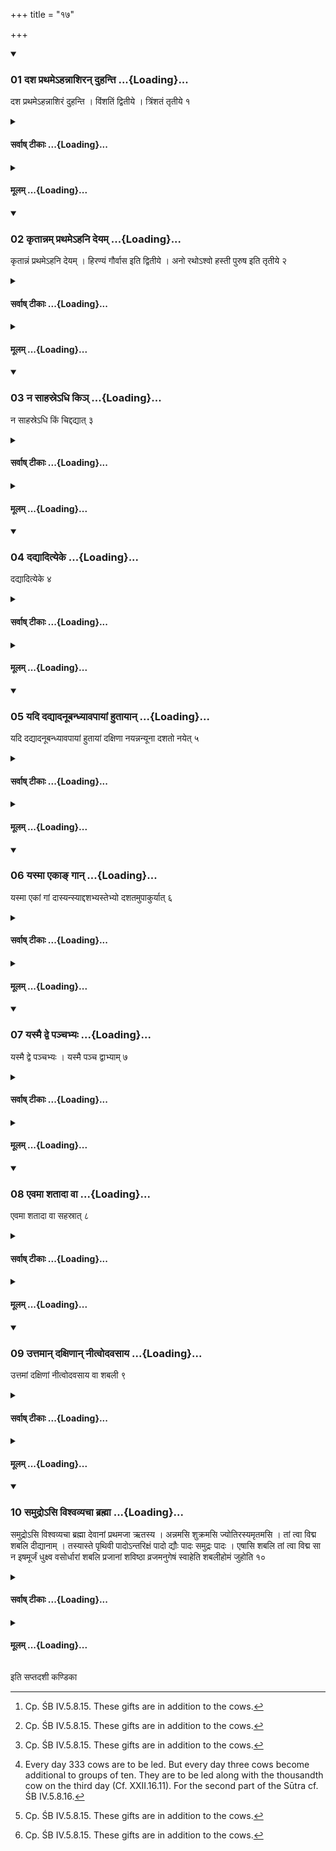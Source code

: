 +++
title = "१७"

+++

<div class="js_include" includetitle="true" newlevelforh1="3" unfilled url="/vedAH_yajuH/taittirIyam/sUtram/ApastambaH/shrautam/vishvAsa-prastutiH/22/17/01_dasha_prathame-hannAshiran_duhanti.md">
<details open><summary><h3>01 दश प्रथमेऽहन्नाशिरन् दुहन्ति ...{Loading}...</h3></summary>

दश प्रथमेऽहन्नाशिरं दुहन्ति । विंशतिं द्वितीये । त्रिंशतं तृतीये १
</details>
</div>
<div class="js_include collapsed" newlevelforh1="4" title="सर्वाष् टीकाः" unfilled url="/vedAH_yajuH/taittirIyam/sUtram/ApastambaH/shrautam/sarvASh_TIkAH/22/17/01_dasha_prathame-hannAshiran_duhanti.md">
<details><summary><h4>सर्वाष् टीकाः ...{Loading}...</h4></summary>
<details><summary>थिते</summary>

1. For the sake of Āśir (milk) they milk ten cows on the first day; twenty on the second; thirty on the third.  
</details>
</details>
</div>
<div class="js_include collapsed" newlevelforh1="4" title="मूलम्" unfilled url="/vedAH_yajuH/taittirIyam/sUtram/ApastambaH/shrautam/mUlam/22/17/01_dasha_prathame-hannAshiran_duhanti.md">
<details><summary><h4>मूलम् ...{Loading}...</h4></summary>

दश प्रथमेऽहन्नाशिरं दुहन्ति । विंशतिं द्वितीये । त्रिंशतं तृतीये १
</details>
</div>
<div class="js_include" includetitle="true" newlevelforh1="3" unfilled url="/vedAH_yajuH/taittirIyam/sUtram/ApastambaH/shrautam/vishvAsa-prastutiH/22/17/02_kRtAnnam_prathame-hani_deyam.md">
<details open><summary><h3>02 कृतान्नम् प्रथमेऽहनि देयम् ...{Loading}...</h3></summary>

कृतान्नं प्रथमेऽहनि देयम् । हिरण्यं गौर्वास इति द्वितीये । अनो रथोऽश्वो हस्ती पुरुष इति तृतीये २
</details>
</div>
<div class="js_include collapsed" newlevelforh1="4" title="सर्वाष् टीकाः" unfilled url="/vedAH_yajuH/taittirIyam/sUtram/ApastambaH/shrautam/sarvASh_TIkAH/22/17/02_kRtAnnam_prathame-hani_deyam.md">
<details><summary><h4>सर्वाष् टीकाः ...{Loading}...</h4></summary>
<details><summary>थिते</summary>

2. On the first day ready food i.e. rice-pap should be given; on the second day gold, a cow, and a garment; a cart, a chariot, a horse, an elephant and a man on the third day.[^1]   

[^1]: Cp. ŚB IV.5.8.15. These gifts are in addition to the cows.  
</details>
</details>
</div>
<div class="js_include collapsed" newlevelforh1="4" title="मूलम्" unfilled url="/vedAH_yajuH/taittirIyam/sUtram/ApastambaH/shrautam/mUlam/22/17/02_kRtAnnam_prathame-hani_deyam.md">
<details><summary><h4>मूलम् ...{Loading}...</h4></summary>

कृतान्नं प्रथमेऽहनि देयम् । हिरण्यं गौर्वास इति द्वितीये । अनो रथोऽश्वो हस्ती पुरुष इति तृतीये २
</details>
</div>
<div class="js_include" includetitle="true" newlevelforh1="3" unfilled url="/vedAH_yajuH/taittirIyam/sUtram/ApastambaH/shrautam/vishvAsa-prastutiH/22/17/03_na_sAhasre-dhi_ki~n.md">
<details open><summary><h3>03 न साहस्रेऽधि किञ् ...{Loading}...</h3></summary>

न साहस्रेऽधि किं चिद्दद्यात् ३
</details>
</div>
<div class="js_include collapsed" newlevelforh1="4" title="सर्वाष् टीकाः" unfilled url="/vedAH_yajuH/taittirIyam/sUtram/ApastambaH/shrautam/sarvASh_TIkAH/22/17/03_na_sAhasre-dhi_ki~n.md">
<details><summary><h4>सर्वाष् टीकाः ...{Loading}...</h4></summary>
<details><summary>थिते</summary>

3. (The sacrificer) should not give anything in addition to one thousand cows.  

</details>
</details>
</div>
<div class="js_include collapsed" newlevelforh1="4" title="मूलम्" unfilled url="/vedAH_yajuH/taittirIyam/sUtram/ApastambaH/shrautam/mUlam/22/17/03_na_sAhasre-dhi_ki~n.md">
<details><summary><h4>मूलम् ...{Loading}...</h4></summary>

न साहस्रेऽधि किं चिद्दद्यात् ३
</details>
</div>
<div class="js_include" includetitle="true" newlevelforh1="3" unfilled url="/vedAH_yajuH/taittirIyam/sUtram/ApastambaH/shrautam/vishvAsa-prastutiH/22/17/04_dadyAdityeke.md">
<details open><summary><h3>04 दद्यादित्येके ...{Loading}...</h3></summary>

दद्यादित्येके ४
</details>
</div>
<div class="js_include collapsed" newlevelforh1="4" title="सर्वाष् टीकाः" unfilled url="/vedAH_yajuH/taittirIyam/sUtram/ApastambaH/shrautam/sarvASh_TIkAH/22/17/04_dadyAdityeke.md">
<details><summary><h4>सर्वाष् टीकाः ...{Loading}...</h4></summary>
<details><summary>थिते</summary>

4. Or according to some, he may give.[^1]  

[^1]: For these two views cf. ŚB IV.5.8.14. 
</details>
</details>
</div>
<div class="js_include collapsed" newlevelforh1="4" title="मूलम्" unfilled url="/vedAH_yajuH/taittirIyam/sUtram/ApastambaH/shrautam/mUlam/22/17/04_dadyAdityeke.md">
<details><summary><h4>मूलम् ...{Loading}...</h4></summary>

दद्यादित्येके ४
</details>
</div>
<div class="js_include" includetitle="true" newlevelforh1="3" unfilled url="/vedAH_yajuH/taittirIyam/sUtram/ApastambaH/shrautam/vishvAsa-prastutiH/22/17/05_yadi_dadyAdanUbandhyAvapAyAM_hutAyAn.md">
<details open><summary><h3>05 यदि दद्यादनूबन्ध्यावपायां हुतायान् ...{Loading}...</h3></summary>

यदि दद्यादनूबन्ध्यावपायां हुतायां दक्षिणा नयन्नन्यूना दशतो नयेत् ५
</details>
</div>
<div class="js_include collapsed" newlevelforh1="4" title="सर्वाष् टीकाः" unfilled url="/vedAH_yajuH/taittirIyam/sUtram/ApastambaH/shrautam/sarvASh_TIkAH/22/17/05_yadi_dadyAdanUbandhyAvapAyAM_hutAyAn.md">
<details><summary><h4>सर्वाष् टीकाः ...{Loading}...</h4></summary>
<details><summary>थिते</summary>

5. If he gives any thing additionally he should give it after the performance of the offering of the omentum of the Anūbandhyā (cow).[^1] 

[^1]: Cf. ŚB IV.5.8.15. For the ritual of Anūbandhyā-cow see XIII. 23.6ff.  
</details>
</details>
</div>
<div class="js_include collapsed" newlevelforh1="4" title="मूलम्" unfilled url="/vedAH_yajuH/taittirIyam/sUtram/ApastambaH/shrautam/mUlam/22/17/05_yadi_dadyAdanUbandhyAvapAyAM_hutAyAn.md">
<details><summary><h4>मूलम् ...{Loading}...</h4></summary>

यदि दद्यादनूबन्ध्यावपायां हुतायां दक्षिणा नयन्नन्यूना दशतो नयेत् ५
</details>
</div>
<div class="js_include" includetitle="true" newlevelforh1="3" unfilled url="/vedAH_yajuH/taittirIyam/sUtram/ApastambaH/shrautam/vishvAsa-prastutiH/22/17/06_yasmA_ekA~N_gAn.md">
<details open><summary><h3>06 यस्मा एकाङ् गान् ...{Loading}...</h3></summary>

यस्मा एकां गां दास्यन्स्याद्दशभ्यस्तेभ्यो दशतमुपाकुर्यात् ६
</details>
</div>
<div class="js_include collapsed" newlevelforh1="4" title="सर्वाष् टीकाः" unfilled url="/vedAH_yajuH/taittirIyam/sUtram/ApastambaH/shrautam/sarvASh_TIkAH/22/17/06_yasmA_ekA~N_gAn.md">
<details><summary><h4>सर्वाष् टीकाः ...{Loading}...</h4></summary>
<details><summary>थिते</summary>

6. When he leads the gift-cows, he should lead them in groups of not less than ten.[^2]   


[^2]: Every day 333 cows are to be led. But every day three cows become additional to groups of ten. They are to be led along with the thousandth cow on the third day (Cf. XXII.16.11). For the second part of the Sūtra cf. ŚB IV.5.8.16.  
</details>
</details>
</div>
<div class="js_include collapsed" newlevelforh1="4" title="मूलम्" unfilled url="/vedAH_yajuH/taittirIyam/sUtram/ApastambaH/shrautam/mUlam/22/17/06_yasmA_ekA~N_gAn.md">
<details><summary><h4>मूलम् ...{Loading}...</h4></summary>

यस्मा एकां गां दास्यन्स्याद्दशभ्यस्तेभ्यो दशतमुपाकुर्यात् ६
</details>
</div>
<div class="js_include" includetitle="true" newlevelforh1="3" unfilled url="/vedAH_yajuH/taittirIyam/sUtram/ApastambaH/shrautam/vishvAsa-prastutiH/22/17/07_yasmai_dve_panchabhyaH.md">
<details open><summary><h3>07 यस्मै द्वे पञ्चभ्यः ...{Loading}...</h3></summary>

यस्मै द्वे पञ्चभ्यः । यस्मै पञ्च द्वाभ्याम् ७
</details>
</div>
<div class="js_include collapsed" newlevelforh1="4" title="सर्वाष् टीकाः" unfilled url="/vedAH_yajuH/taittirIyam/sUtram/ApastambaH/shrautam/sarvASh_TIkAH/22/17/07_yasmai_dve_panchabhyaH.md">
<details><summary><h4>सर्वाष् टीकाः ...{Loading}...</h4></summary>
<details><summary>थिते</summary>

7. He (the sacrificer) should drive a group of ten near them (the preists) to whom he (the sacrificer) is going to give one (cow); (he should drive) (a decade) to five (priests) whom he is going to give two (to everyone) (and he should drive) out of five (decades) whom he is going to give to two priests. 
</details>
</details>
</div>
<div class="js_include collapsed" newlevelforh1="4" title="मूलम्" unfilled url="/vedAH_yajuH/taittirIyam/sUtram/ApastambaH/shrautam/mUlam/22/17/07_yasmai_dve_panchabhyaH.md">
<details><summary><h4>मूलम् ...{Loading}...</h4></summary>

यस्मै द्वे पञ्चभ्यः । यस्मै पञ्च द्वाभ्याम् ७
</details>
</div>
<div class="js_include" includetitle="true" newlevelforh1="3" unfilled url="/vedAH_yajuH/taittirIyam/sUtram/ApastambaH/shrautam/vishvAsa-prastutiH/22/17/08_evamA_shatAdA_vA.md">
<details open><summary><h3>08 एवमा शतादा वा ...{Loading}...</h3></summary>

एवमा शतादा वा सहस्रात् ८
</details>
</div>
<div class="js_include collapsed" newlevelforh1="4" title="सर्वाष् टीकाः" unfilled url="/vedAH_yajuH/taittirIyam/sUtram/ApastambaH/shrautam/sarvASh_TIkAH/22/17/08_evamA_shatAdA_vA.md">
<details><summary><h4>सर्वाष् टीकाः ...{Loading}...</h4></summary>
<details><summary>थिते</summary>

8. This is to be done when... upto one hundred or one thousand.[^1]  

[^1]: Cf. ŚB IV.5.8.16. This Sūtra as well as the ŚB text is difficult to understand.  
</details>
</details>
</div>
<div class="js_include collapsed" newlevelforh1="4" title="मूलम्" unfilled url="/vedAH_yajuH/taittirIyam/sUtram/ApastambaH/shrautam/mUlam/22/17/08_evamA_shatAdA_vA.md">
<details><summary><h4>मूलम् ...{Loading}...</h4></summary>

एवमा शतादा वा सहस्रात् ८
</details>
</div>
<div class="js_include" includetitle="true" newlevelforh1="3" unfilled url="/vedAH_yajuH/taittirIyam/sUtram/ApastambaH/shrautam/vishvAsa-prastutiH/22/17/09_uttamAn_daxiNAn_nItvodavasAya.md">
<details open><summary><h3>09 उत्तमान् दक्षिणान् नीत्वोदवसाय ...{Loading}...</h3></summary>

उत्तमां दक्षिणां नीत्वोदवसाय वा शबली ९
</details>
</div>
<div class="js_include collapsed" newlevelforh1="4" title="सर्वाष् टीकाः" unfilled url="/vedAH_yajuH/taittirIyam/sUtram/ApastambaH/shrautam/sarvASh_TIkAH/22/17/09_uttamAn_daxiNAn_nItvodavasAya.md">
<details><summary><h4>सर्वाष् टीकाः ...{Loading}...</h4></summary>
<details><summary>थिते</summary>

9. After he has led the last (cow), or after he has concluded,
</details>
</details>
</div>
<div class="js_include collapsed" newlevelforh1="4" title="मूलम्" unfilled url="/vedAH_yajuH/taittirIyam/sUtram/ApastambaH/shrautam/mUlam/22/17/09_uttamAn_daxiNAn_nItvodavasAya.md">
<details><summary><h4>मूलम् ...{Loading}...</h4></summary>

उत्तमां दक्षिणां नीत्वोदवसाय वा शबली ९
</details>
</div>
<div class="js_include" includetitle="true" newlevelforh1="3" unfilled url="/vedAH_yajuH/taittirIyam/sUtram/ApastambaH/shrautam/vishvAsa-prastutiH/22/17/10_samudro-si_vishvavyachA_brahmA.md">
<details open><summary><h3>10 समुद्रोऽसि विश्वव्यचा ब्रह्मा ...{Loading}...</h3></summary>

समुद्रोऽसि विश्वव्यचा ब्रह्मा देवानां प्रथमजा ऋतस्य । अन्नमसि शुक्रमसि ज्योतिरस्यमृतमसि । तां त्वा विद्म शबलि दीद्यानाम् । तस्यास्ते पृथिवी पादोऽन्तरिक्षं पादो द्यौः पादः समुद्रः पादः । एषासि शबलि तां त्वा विद्म सा न इषमूर्जं धुक्ष्व वसोर्धारां शबलि प्रजानां शविष्ठा व्रजमनुगेषं स्वाहेति शबलीहोमं जुहोति १०
</details>
</div>
<div class="js_include collapsed" newlevelforh1="4" title="सर्वाष् टीकाः" unfilled url="/vedAH_yajuH/taittirIyam/sUtram/ApastambaH/shrautam/sarvASh_TIkAH/22/17/10_samudro-si_vishvavyachA_brahmA.md">
<details><summary><h4>सर्वाष् टीकाः ...{Loading}...</h4></summary>
<details><summary>थिते</summary>

10. he offers a libation to Śabali with śabali samudro'si....[^1]  

[^1]: Cp. TMB XXI.2.7; JB II.258.  
</details>
</details>
</div>
<div class="js_include collapsed" newlevelforh1="4" title="मूलम्" unfilled url="/vedAH_yajuH/taittirIyam/sUtram/ApastambaH/shrautam/mUlam/22/17/10_samudro-si_vishvavyachA_brahmA.md">
<details><summary><h4>मूलम् ...{Loading}...</h4></summary>

समुद्रोऽसि विश्वव्यचा ब्रह्मा देवानां प्रथमजा ऋतस्य । अन्नमसि शुक्रमसि ज्योतिरस्यमृतमसि । तां त्वा विद्म शबलि दीद्यानाम् । तस्यास्ते पृथिवी पादोऽन्तरिक्षं पादो द्यौः पादः समुद्रः पादः । एषासि शबलि तां त्वा विद्म सा न इषमूर्जं धुक्ष्व वसोर्धारां शबलि प्रजानां शविष्ठा व्रजमनुगेषं स्वाहेति शबलीहोमं जुहोति १०
</details>
</div>





  
इति सप्तदशी कण्डिका 
